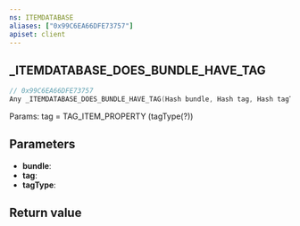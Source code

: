 ```yaml
---
ns: ITEMDATABASE
aliases: ["0x99C6EA66DFE73757"]
apiset: client
---
```

## _ITEMDATABASE_DOES_BUNDLE_HAVE_TAG

```c
// 0x99C6EA66DFE73757
Any _ITEMDATABASE_DOES_BUNDLE_HAVE_TAG(Hash bundle, Hash tag, Hash tagType);
```

Params: tag = TAG_ITEM_PROPERTY (tagType(?))

## Parameters
* **bundle**:
* **tag**:
* **tagType**:

## Return value